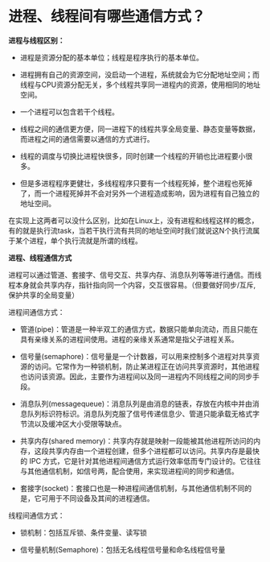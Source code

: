 # 进程、线程间有哪些通信方式？

**进程与线程区别：**

- 进程是资源分配的基本单位；线程是程序执行的基本单位。

- 进程拥有自己的资源空间，没启动一个进程，系统就会为它分配地址空间；而线程与CPU资源分配无关，多个线程共享同一进程内的资源，使用相同的地址空间。

- 一个进程可以包含若干个线程。

- 线程之间的通信更方便，同一进程下的线程共享全局变量、静态变量等数据，而进程之间的通信需要以通信的方式进行。

- 线程的调度与切换比进程快很多，同时创建一个线程的开销也比进程要小很多。

- 但是多进程程序更健壮，多线程程序只要有一个线程死掉，整个进程也死掉了，而一个进程死掉并不会对另外一个进程造成影响，因为进程有自己独立的地址空间。

在实现上这两者可以没什么区别，比如在Linux上，没有进程和线程这样的概念，有的就是执行流task，当若干执行流有共同的地址空间时我们就说这N个执行流属于某个进程，单个执行流就是所谓的线程。

**进程、线程通信方式**

进程可以通过管道、套接字、信号交互、共享内存、消息队列等等进行通信。而线程本身就会共享内存，指针指向同一个内容，交互很容易。（但要做好同步/互斥,保护共享的全局变量）

进程间通信方式：

- 管道(pipe)：管道是一种半双工的通信方式，数据只能单向流动，而且只能在具有亲缘关系的进程间使用。进程的亲缘关系通常是指父子进程关系。

- 信号量(semaphore)：信号量是一个计数器，可以用来控制多个进程对共享资源的访问。它常作为一种锁机制，防止某进程正在访问共享资源时，其他进程也访问该资源。因此，主要作为进程间以及同一进程内不同线程之间的同步手段。

- 消息队列(messagequeue)：消息队列是由消息的链表，存放在内核中并由消息队列标识符标识。消息队列克服了信号传递信息少、管道只能承载无格式字节流以及缓冲区大小受限等缺点。

- 共享内存(shared memory)：共享内存就是映射一段能被其他进程所访问的内存，这段共享内存由一个进程创建，但多个进程都可以访问。共享内存是最快的 IPC 方式，它是针对其他进程间通信方式运行效率低而专门设计的。它往往与其他通信机制，如信号两，配合使用，来实现进程间的同步和通信。

- 套接字(socket)：套接口也是一种进程间通信机制，与其他通信机制不同的是，它可用于不同设备及其间的进程通信。

线程间通信方式：

- 锁机制：包括互斥锁、条件变量、读写锁

- 信号量机制(Semaphore)：包括无名线程信号量和命名线程信号量